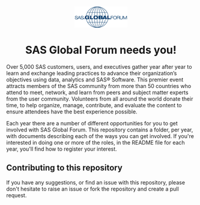 <p align="center">
    <img src="sgf.png"></img>
    <h1 align="center">SAS Global Forum needs you!</h1>
</p>

Over 5,000 SAS customers, users, and executives gather year after year to learn and exchange leading practices to advance their organization’s objectives using data, analytics and SAS® Software.  This premier event attracts members of the SAS community from more than 50 countries who attend to meet, network, and learn from peers and subject matter experts from the user community.  Volunteers from all around the world donate their time, to help organize, manage, contribute, and evaluate the content to ensure attendees have the best experience possible.

Each year there are a number of different opportunities for you to get involved with SAS Global Forum. This repository contains a folder, per year, with documents describing each of the ways you can get involved. If you're interested in doing one or more of the roles, in the README file for each year, you'll find how to register your interest.

## Contributing to this repository

If you have any suggestions, or find an issue with this repository, please don't hesitate to raise an issue or fork the repository and create a pull request.
